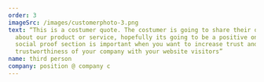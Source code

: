 ```yaml
---
order: 3
imageSrc: /images/customerphoto-3.png
text: “This is a costumer quote. The costumer is going to share their opinion
  about our product or service, hopefully its going to be a positive one. The
  social proof section is important when you want to increase trust and
  trustworthiness of your company with your website visitors”
name: third person
company: position @ company c
---
```

